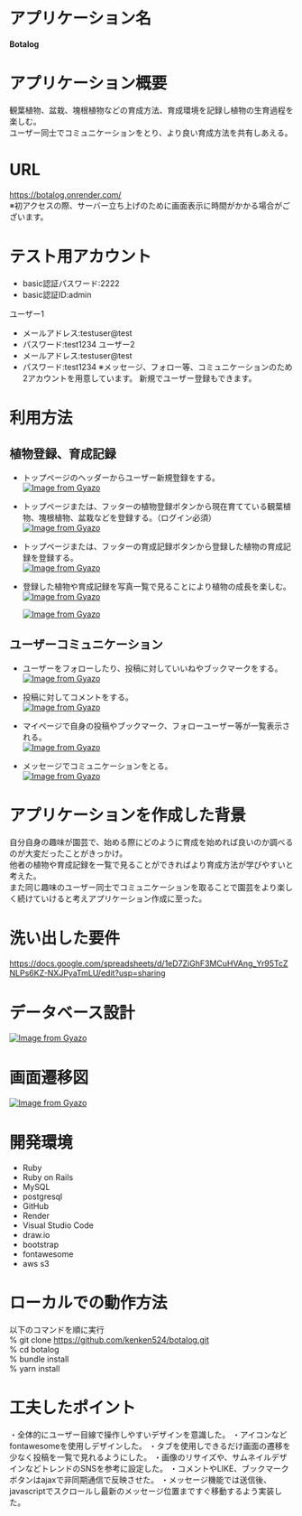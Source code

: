 # アプリケーション名

**Botalog**

# アプリケーション概要

観葉植物、盆栽、塊根植物などの育成方法、育成環境を記録し植物の生育過程を楽しむ。
<br>ユーザー同士でコミュニケーションをとり、より良い育成方法を共有しあえる。

# URL

https://botalog.onrender.com/
<br>※初アクセスの際、サーバー立ち上げのために画面表示に時間がかかる場合がございます。

# テスト用アカウント

- basic認証パスワード:2222
- basic認証ID:admin

ユーザー1

- メールアドレス:testuser@test
- パスワード:test1234
  ユーザー2
- メールアドレス:testuser@test
- パスワード:test1234
  ※メッセージ、フォロー等、コミュニケーションのため2アカウントを用意しています。
  新規でユーザー登録もできます。

# 利用方法

## 植物登録、育成記録

- トップページのヘッダーからユーザー新規登録をする。<br>
  [![Image from Gyazo](https://i.gyazo.com/204eca3ea8697febb1e3867c749548ea/thumb/500#.gif)](https://gyazo.com/204eca3ea8697febb1e3867c749548ea)

- トップページまたは、フッターの植物登録ボタンから現在育てている観葉植物、塊根植物、盆栽などを登録する。（ログイン必須）<br>
  [![Image from Gyazo](https://i.gyazo.com/7b8f35f1166974525b33c38caca29f34/thumb/500#.gif)](https://gyazo.com/7b8f35f1166974525b33c38caca29f34)

- トップページまたは、フッターの育成記録ボタンから登録した植物の育成記録を登録する。<br>
  [![Image from Gyazo](https://i.gyazo.com/94c4120f51469003b87d7e87f1331a2e/thumb/500#.gif)](https://gyazo.com/94c4120f51469003b87d7e87f1331a2e)

- 登録した植物や育成記録を写真一覧で見ることにより植物の成長を楽しむ。<br>
  [![Image from Gyazo](https://i.gyazo.com/953e71b10a505250c73ba16bc443d54e/thumb/500#.gif)](https://gyazo.com/953e71b10a505250c73ba16bc443d54e)

  [![Image from Gyazo](https://i.gyazo.com/22434a1417f463853786879f5891f5ef/thumb/500#.gif)](https://gyazo.com/22434a1417f463853786879f5891f5ef)

## ユーザーコミュニケーション

- ユーザーをフォローしたり、投稿に対していいねやブックマークをする。<br>
  [![Image from Gyazo](https://i.gyazo.com/6e877c31c4a3012c171099f002408a73/thumb/500#.gif)](https://gyazo.com/6e877c31c4a3012c171099f002408a73)

- 投稿に対してコメントをする。<br>
  [![Image from Gyazo](https://i.gyazo.com/97b68b772b3a40277f9c8f57af4f4f7e/thumb/500#.gif)](https://gyazo.com/97b68b772b3a40277f9c8f57af4f4f7e)

- マイページで自身の投稿やブックマーク、フォローユーザー等が一覧表示される。<br>
  [![Image from Gyazo](https://i.gyazo.com/a1b391635a34b4b4dcf790309cf10492/thumb/500#.gif)](https://gyazo.com/a1b391635a34b4b4dcf790309cf10492)

- メッセージでコミュニケーションをとる。<br>
  [![Image from Gyazo](https://i.gyazo.com/0b65c604f006cb5c486979959c8576b9/thumb/500#.gif)](https://gyazo.com/0b65c604f006cb5c486979959c8576b9)

# アプリケーションを作成した背景

自分自身の趣味が園芸で、始める際にどのように育成を始めれば良いのか調べるのが大変だったことがきっかけ。
<br>他者の植物や育成記録を一覧で見ることができればより育成方法が学びやすいと考えた。
<br>また同じ趣味のユーザー同士でコミュニケーションを取ることで園芸をより楽しく続けていけると考えアプリケーション作成に至った。

# 洗い出した要件

https://docs.google.com/spreadsheets/d/1eD7ZiGhF3MCuHVAng_Yr95TcZNLPs6KZ-NXJPyaTmLU/edit?usp=sharing

# データベース設計

[![Image from Gyazo](https://i.gyazo.com/4bf1838abd3be0182acd2c8ded84d6d7/thumb/500#.png)](https://gyazo.com/4bf1838abd3be0182acd2c8ded84d6d7)

# 画面遷移図

[![Image from Gyazo](https://i.gyazo.com/e698f1b5352556d4c2e8e0f27d76183f/thumb/500#.png)](https://gyazo.com/e698f1b5352556d4c2e8e0f27d76183f)

# 開発環境

- Ruby
- Ruby on Rails
- MySQL
- postgresql
- GitHub
- Render
- Visual Studio Code
- draw.io
- bootstrap
- fontawesome
- aws s3

# ローカルでの動作方法

以下のコマンドを順に実行
<br> % git clone https://github.com/kenken524/botalog.git
<br> % cd botalog
<br> % bundle install
<br> % yarn install

# 工夫したポイント

・全体的にユーザー目線で操作しやすいデザインを意識した。
・アイコンなどfontawesomeを使用しデザインした。
・タブを使用しできるだけ画面の遷移を少なく投稿を一覧で見れるようにした。
・画像のリサイズや、サムネイルデザインなどトレンドのSNSを参考に設定した。
・コメントやLIKE、ブックマークボタンはajaxで非同期通信で反映させた。
・メッセージ機能では送信後、javascriptでスクロールし最新のメッセージ位置まですぐ移動するよう実装した。
